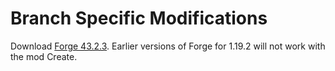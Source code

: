 # Branch Specific Modifications

Download [Forge 43.2.3](https://maven.minecraftforge.net/net/minecraftforge/forge/1.19.2-43.2.3/forge-1.19.2-43.2.3-installer.jar). Earlier versions of Forge for 1.19.2 will not work with the mod Create.
